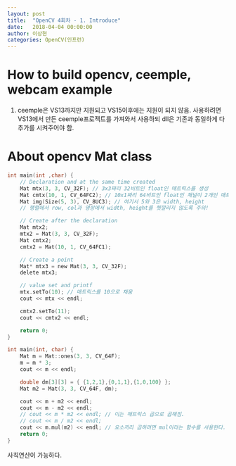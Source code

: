 ```yaml
---
layout: post
title:  "OpenCV 4회차 - 1. Introduce"
date:   2018-04-04 00:00:00
author: 이상현
categories: OpenCV(인프런)
---
```


# How to build opencv, ceemple, webcam example
1. ceemple은 VS13까지만 지원되고 VS15이후에는 지원이 되지 않음. 사용하려면 VS13에서 만든 ceemple프로젝트를 가져와서 사용하되 dll은 기존과 동일하게 다 추가를 시켜주어야 함.

# About opencv Mat class
```c
int main(int ,char) {
	// Declaration and at the same time created
	Mat mtx(3, 3, CV_32F); // 3x3짜리 32비트인 float인 매트릭스를 생성
	Mat cmtx(10, 1, CV_64FC2); // 10x1짜리 64비트인 float인 채널이 2개인 매트릭스를 생성
	Mat img(Size(5, 3), CV_8UC3); // 여기서 5와 3은 width, height
	// 행렬에서 row, col과 영상에서 width, height를 헷깔리지 않도록 주의!

	// Create after the declaration
	Mat mtx2;
	mtx2 = Mat(3, 3, CV_32F);
	Mat cmtx2;
	cmtx2 = Mat(10, 1, CV_64FC1);

	// Create a point
	Mat* mtx3 = new Mat(3, 3, CV_32F);
	delete mtx3;

	// value set and printf
	mtx.setTo(10); // 매트릭스를 10으로 채움
	cout << mtx << endl;

	cmtx2.setTo(11);
	cout << cmtx2 << endl;

	return 0;
}
```

```c
int main(int, char) {
	Mat m = Mat::ones(3, 3, CV_64F);
	m = m * 3;
	cout << m << endl;

	double dm[3][3] = { {1,2,1},{0,1,1},{1,0,100} };
	Mat m2 = Mat(3, 3, CV_64F, dm);

	cout << m + m2 << endl;
	cout << m - m2 << endl;
	// cout << m * m2 << endl; // 이는 매트릭스 곱으로 곱해짐.
	// cout << m / m2 << endl;
	cout << m.mul(m2) << endl; // 요소끼리 곱하려면 mul이라는 함수를 사용한다.
	return 0;
}
```
사칙연산이 가능하다.
